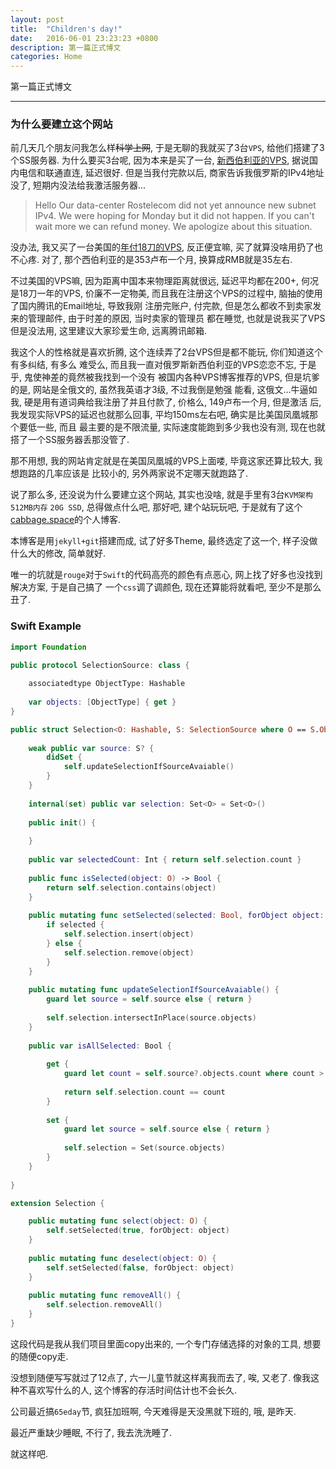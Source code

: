 ```yaml
---
layout: post
title:  "Children's day!"
date:   2016-06-01 23:23:23 +0800
description: 第一篇正式博文
categories: Home
---
```


第一篇正式博文

---

### 为什么要建立这个网站

前几天几个朋友问我怎么样~~科学上网~~, 于是无聊的我就买了3台`VPS`, 给他们搭建了3个SS服务器.
为什么要买3台呢, 因为本来是买了一台, [新西伯利亚的VPS](https://my.park-web.ru), 据说国内电信和联通直连, 延迟很好.
但是当我付完款以后, 商家告诉我俄罗斯的IPv4地址没了, 短期内没法给我激活服务器...

>Hello
>Our data-center Rostelecom did not yet announce new subnet IPv4. We were hoping for Monday but it did not happen. If you can't wait more we can refund money.
>We apologize about this situation.

没办法, 我又买了一台美国的[年付18刀的VPS](https://www.alpharacks.com), 反正便宜嘛, 买了就算没啥用扔了也不心疼.
对了, 那个西伯利亚的是353卢布一个月, 换算成RMB就是35左右. 

不过美国的VPS嘛, 因为距离中国本来物理距离就很远, 延迟平均都在200+, 何况是18刀一年的VPS,
价廉不一定物美, 而且我在注册这个VPS的过程中, 脑抽的使用了国内腾讯的Email地址, 导致我刚
注册完账户, 付完款, 但是怎么都收不到卖家发来的管理邮件, 由于时差的原因, 当时卖家的管理员
都在睡觉, 也就是说我买了VPS但是没法用, 这里建议大家珍爱生命, 远离腾讯邮箱.

我这个人的性格就是喜欢折腾, 这个连续弄了2台VPS但是都不能玩, 你们知道这个有多纠结, 有多么
难受么, 而且我一直对俄罗斯新西伯利亚的VPS恋恋不忘, 于是乎, 鬼使神差的竟然被我找到一个没有
被国内各种VPS博客推荐的VPS, 但是坑爹的是, 网站是全俄文的, 虽然我英语才3级, 不过我倒是勉强
能看, 这俄文...牛逼如我, 硬是用有道词典给我注册了并且付款了, 价格么, 149卢布一个月, 但是激活
后, 我发现实际VPS的延迟也就那么回事, 平均150ms左右吧, 确实是比美国凤凰城那个要低一些, 而且
最主要的是不限流量, 实际速度能跑到多少我也没有测, 现在也就搭了一个SS服务器丢那没管了.

那不用想, 我的网站肯定就是在美国凤凰城的VPS上面喽, 毕竟这家还算比较大, 我想跑路的几率应该是
比较小的, 另外两家说不定哪天就跑路了.

说了那么多, 还没说为什么要建立这个网站, 其实也没啥, 就是手里有3台`KVM架构` `512MB内存` `20G SSD`, 
总得做点什么吧, 那好吧, 建个站玩玩吧, 于是就有了这个[cabbage.space](http://www.cabbage.space)的个人博客.

本博客是用`jekyll+git`搭建而成, 试了好多Theme, 最终选定了这一个, 样子没做什么大的修改, 简单就好.

唯一的坑就是`rouge`对于`Swift`的代码高亮的颜色有点恶心, 网上找了好多也没找到解决方案, 于是自己搞了
一个`css`调了调颜色, 现在还算能将就看吧, 至少不是那么丑了.

### Swift Example

```swift
import Foundation

public protocol SelectionSource: class {
    
    associatedtype ObjectType: Hashable
    
    var objects: [ObjectType] { get }
}

public struct Selection<O: Hashable, S: SelectionSource where O == S.ObjectType> {
    
    weak public var source: S? {
        didSet {
            self.updateSelectionIfSourceAvaiable()
        }
    }
    
    internal(set) public var selection: Set<O> = Set<O>()
    
    public init() {
        
    }
    
    public var selectedCount: Int { return self.selection.count }
    
    public func isSelected(object: O) -> Bool {
        return self.selection.contains(object)
    }
    
    public mutating func setSelected(selected: Bool, forObject object: O) {
        if selected {
            self.selection.insert(object)
        } else {
            self.selection.remove(object)
        }
    }
    
    public mutating func updateSelectionIfSourceAvaiable() {
        guard let source = self.source else { return }
        
        self.selection.intersectInPlace(source.objects)
    }
    
    public var isAllSelected: Bool {
        
        get {
            guard let count = self.source?.objects.count where count > 0 else { return false }
            
            return self.selection.count == count
        }
        
        set {
            guard let source = self.source else { return }
            
            self.selection = Set(source.objects)
        }
    }
    
}

extension Selection {

    public mutating func select(object: O) {
        self.setSelected(true, forObject: object)
    }
    
    public mutating func deselect(object: O) {
        self.setSelected(false, forObject: object)
    }
    
    public mutating func removeAll() {
        self.selection.removeAll()
    }
}
```

这段代码是我从我们项目里面copy出来的, 一个专门存储选择的对象的工具, 想要的随便copy走.

没想到随便写写就过了12点了, 六一儿童节就这样离我而去了, 唉, 又老了.
像我这种不喜欢写什么的人, 这个博客的存活时间估计也不会长久.

公司最近搞`65eday`节, 疯狂加班啊, 今天难得是天没黑就下班的, 哦, 是昨天. 

最近严重缺少睡眠, 不行了, 我去洗洗睡了.

就这样吧.

